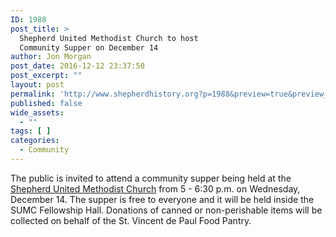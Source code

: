 ```yaml
---
ID: 1988
post_title: >
  Shepherd United Methodist Church to host
  Community Supper on December 14
author: Jon Morgan
post_date: 2016-12-12 23:37:50
post_excerpt: ""
layout: post
permalink: 'http://www.shepherdhistory.org?p=1988&preview=true&preview_id=1988'
published: false
wide_assets:
  - ""
tags: [ ]
categories:
  - Community
---
```

The public is invited to attend a community supper being held at the <a href="http://www.shepherdhistory.org/business-directory/name/shepherd-united-methodist-church/">Shepherd United Methodist Church</a> from 5 - 6:30 p.m. on Wednesday, December 14. The supper is free to everyone and it will be held inside the SUMC Fellowship Hall. Donations of canned or non-perishable items will be collected on behalf of the St. Vincent de Paul Food Pantry.